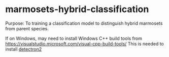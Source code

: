 # marmosets-hybrid-classification
Purpose: To training a classification model to distinguish hybrid marmosets from parent species.

If on Windows, may need to install Windows C++ build tools from https://visualstudio.microsoft.com/visual-cpp-build-tools/
This is needed to install [detectron2](https://github.com/facebookresearch/detectron2/issues/4948)

